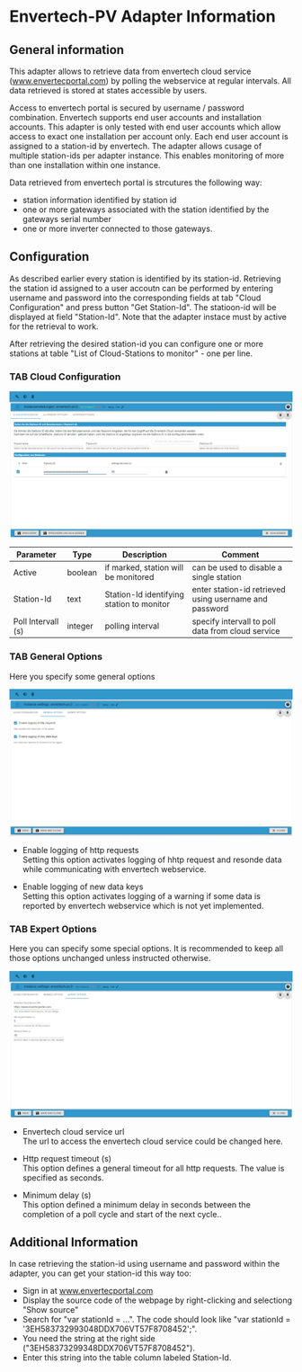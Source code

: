 # Envertech-PV Adapter Information

## General information

This adapter allows to retrieve data from envertech cloud service (www.envertecportal.com) by polling the webservice at regular intervals. All data retrieved is stored at states accessible by users.

Access to envertech portal is secured by username / password combination. Envertech supports end user accounts and installation accounts. This adapter is only tested with end user accounts which allow access to exact one installation per account only. Each end user account is assigned to a station-id by envertech. The adapter allows cusage of multiple station-ids per adapter instance. This enables monitoring of more than one installation within one instance.

Data retrieved from envertech portal is strcutures the following way:

-   station information identified by station id
-   one or more gateways associated with the station identified by the gateways serial number
-   one or more inverter connected to those gateways.

## Configuration

As described earlier every station is identified by its station-id. Retrieving the station id assigned to a user accoutn can be performed by entering username and password into the corresponding fields at tab "Cloud Configuration" and press button "Get Station-Id". The statioon-id will be displayed at field "Station-Id". Note that the adapter instace must by active for the retrieval to work.

After retrieving the desired station-id you can configure one or more stations at table "List of Cloud-Stations to monitor" - one per line.

### TAB Cloud Configuration

<p align=center><img src="img/envertech_tab_cloudstations.jpg" width="600" /></p>

| Parameter          | Type    | Description                               | Comment                                                |
| ------------------ | ------- | ----------------------------------------- | ------------------------------------------------------ |
| Active             | boolean | if marked, station will be monitored      | can be used to disable a single station                |
| Station-Id         | text    | Station-Id identifying station to monitor | enter station-id retrieved using username and password |
| Poll Intervall (s) | integer | polling interval                          | specify intervall to poll data from cloud service      |

### TAB General Options

Here you specify some general options

<p align=center><img src="img/envertech_tab_options.jpg" width="600" /></p>

-   Enable logging of http requests <br>
    Setting this option activates logging of hhtp request and resonde data while communicating with envertech webservice.

-   Enable logging of new data keys <br>
    Setting this option activates logging of a warning if some data is reported by envertech webservice which is not yet implemented.

### TAB Expert Options

Here you can specify some special options. It is recommended to keep all those options unchanged unless instructed otherwise.

<p align=center><img src="img/envertech_tab_expert.jpg" width="600" /></p>

-   Envertech cloud service url <br>
    The url to access the envertech cloud service could be changed here.

-   Http request timeout (s) <br>
    This option defines a general timeout for all http requests. The value is specified as seconds.

-   Minimum delay (s) <br>
    This option defined a minimum delay in seconds between the completion of a poll cycle and start of the next cycle..

## Additional Information

In case retrieving the station-id using username and password within the adapter, you can get your station-id this way too:

-   Sign in at www.envertecportal.com
-   Display the source code of the webpage by right-clicking and selectiong "Show source"
-   Search for "var stationId = ...". The code should look like "var stationId = '3EH583732993048DDX706VT57F8708452';".
-   You need the string at the right side ("3EH58373299348DDX706VT57F8708452").
-   Enter this string into the table column labeled Station-Id.
